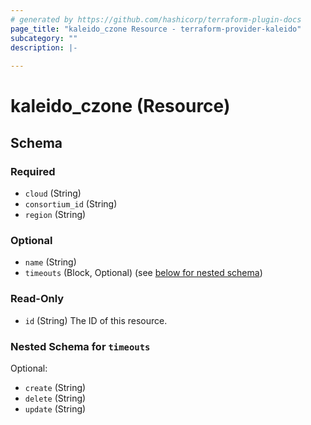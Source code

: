 ```yaml
---
# generated by https://github.com/hashicorp/terraform-plugin-docs
page_title: "kaleido_czone Resource - terraform-provider-kaleido"
subcategory: ""
description: |-
  
---
```


# kaleido_czone (Resource)





<!-- schema generated by tfplugindocs -->
## Schema

### Required

- `cloud` (String)
- `consortium_id` (String)
- `region` (String)

### Optional

- `name` (String)
- `timeouts` (Block, Optional) (see [below for nested schema](#nestedblock--timeouts))

### Read-Only

- `id` (String) The ID of this resource.

<a id="nestedblock--timeouts"></a>
### Nested Schema for `timeouts`

Optional:

- `create` (String)
- `delete` (String)
- `update` (String)


